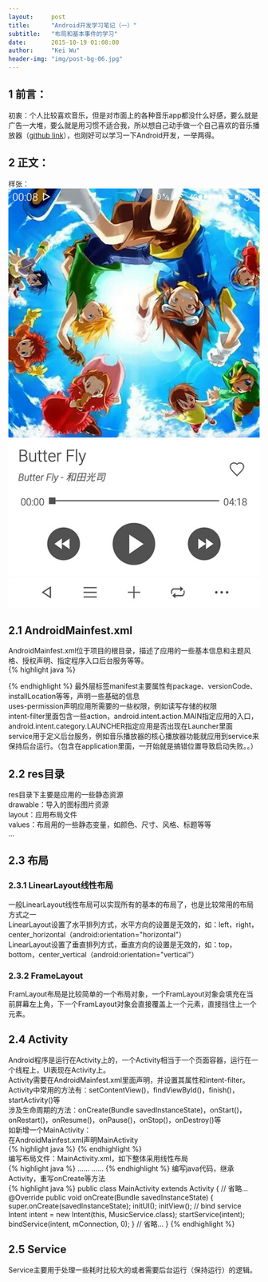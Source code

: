```yaml
---
layout:     post
title:      "Android开发学习笔记（一）"
subtitle:   "布局和基本事件的学习"
date:       2015-10-19 01:08:00
author:     "Kei Wu"
header-img: "img/post-bg-06.jpg"
---
```


## 1 前言：
初衷：个人比较喜欢音乐，但是对市面上的各种音乐app都没什么好感，要么就是广告一大堆，要么就是用习惯不适合我，所以想自己动手做一个自己喜欢的音乐播放器（[github link](https://github.com/scauwjh/kmusic)），也刚好可以学习一下Android开发，一举两得。  

## 2 正文： 
样张：
![](https://raw.githubusercontent.com/scauwjh/kmusic/master/sample/2015-10-18.jpg)  

## 2.1 AndroidMainfest.xml
AndroidMainfest.xml位于项目的根目录，描述了应用的一些基本信息和主题风格、授权声明、指定程序入口后台服务等等。  
{% highlight java %}
<?xml version="1.0" encoding="utf-8"?>
<manifest xmlns:android="http://schemas.android.com/apk/res/android"
    package="me.keiwu.kmusic" >
    <uses-permission android:name="android.permission.WRITE_EXTERNAL_STORAGE" />
    <uses-permission android:name="android.permission.INTERNET" />
    <application
        android:allowBackup="true"
        android:icon="@mipmap/ic_launcher"
        android:label="@string/app_name"
        android:supportsRtl="true"
        android:theme="@style/materialTheme">
        <activity android:name=".activity.MainActivity" >
            <intent-filter>
                <action android:name="android.intent.action.MAIN" />
                <category android:name="android.intent.category.LAUNCHER" />
            </intent-filter>
        </activity>
        <service android:name=".service.MusicService"/>
    </application>
</manifest>
{% endhighlight %}
最外层标签manifest主要属性有package、versionCode、installLocation等等，声明一些基础的信息  
uses-permission声明应用所需要的一些权限，例如读写存储的权限  
intent-filter里面包含一些action，android.intent.action.MAIN指定应用的入口，android.intent.category.LAUNCHER指定应用是否出现在Launcher里面  
service用于定义后台服务，例如音乐播放器的核心播放器功能就应用到service来保持后台运行。（包含在application里面，一开始就是搞错位置导致启动失败。。）  

## 2.2 res目录
res目录下主要是应用的一些静态资源  
drawable：导入的图标图片资源  
layout：应用布局文件  
values：布局用的一些静态变量，如颜色、尺寸、风格、标题等等  
...  

## 2.3 布局

### 2.3.1 LinearLayout线性布局
一般LinearLayout线性布局可以实现所有的基本的布局了，也是比较常用的布局方式之一  
LinearLayout设置了水平排列方式，水平方向的设置是无效的，如：left，right，center_horizontal（android:orientation="horizontal"）  
LinearLayout设置了垂直排列方式，垂直方向的设置是无效的，如：top，bottom，center_vertical（android:orientation="vertical"）  

### 2.3.2 FrameLayout
FramLayout布局是比较简单的一个布局对象，一个FramLayout对象会填充在当前屏幕左上角，下一个FramLayout对象会直接覆盖上一个元素，直接挡住上一个元素。  

## 2.4 Activity
Android程序是运行在Activity上的，一个Activity相当于一个页面容器，运行在一个线程上，UI表现在Activity上。  
Activity需要在AndroidMainfest.xml里面声明，并设置其属性和intent-filter。  
Activity中常用的方法有：setContentView()，findViewById()，finish()，startActivity()等  
涉及生命周期的方法：onCreate(Bundle savedInstanceState)，onStart()，onRestart()，onResume()，onPause()，onStop()，onDestroy()等  
如新增一个MainActivity：  
在AndroidMainfest.xml声明MainActivity  
{% highlight java %}
<activity android:name=".activity.MainActivity" >
    <intent-filter>
        <action android:name="android.intent.action.MAIN" />
        <category android:name="android.intent.category.LAUNCHER" />
    </intent-filter>
</activity>
{% endhighlight %}  
编写布局文件：MainActivity.xml，如下整体采用线性布局  
{% highlight java %}
<LinearLayout xmlns:android="http://schemas.android.com/apk/res/android"
    android:layout_width="match_parent"
    android:layout_height="match_parent"
    android:orientation="vertical">
    ......
    ......
</LinearLayout>
{% endhighlight %}
编写java代码，继承Activity，重写onCreate等方法  
{% highlight java %}
public class MainActivity extends Activity {
    // 省略...
    @Override
    public void onCreate(Bundle savedInstanceState) {
        super.onCreate(savedInstanceState);
        initUI();
        initView();
        // bind service
        Intent intent = new Intent(this, MusicService.class);
        startService(intent);
        bindService(intent, mConnection, 0);
    }
    // 省略...
}
{% endhighlight %}  

## 2.5 Service
Service主要用于处理一些耗时比较大的或者需要后台运行（保持运行）的逻辑。  
